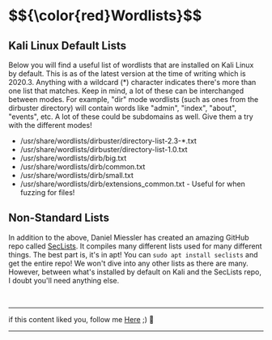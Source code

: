 <h1>$${\color{red}Wordlists}$$</h1>



## Kali Linux Default Lists

Below you will find a useful list of wordlists that are installed on Kali Linux by default. This is as of the latest version at the time of writing which is 2020.3. Anything with a wildcard (*) character indicates there's more than one list that matches. Keep in mind, a lot of these can be interchanged between modes. For example, "dir" mode wordlists (such as ones from the dirbuster directory) will contain words like "admin", "index", "about", "events", etc. A lot of these could be subdomains as well. Give them a try with the different modes!

  * /usr/share/wordlists/dirbuster/directory-list-2.3-*.txt
  * /usr/share/wordlists/dirbuster/directory-list-1.0.txt
  * /usr/share/wordlists/dirb/big.txt
  * /usr/share/wordlists/dirb/common.txt
  * /usr/share/wordlists/dirb/small.txt
  * /usr/share/wordlists/dirb/extensions_common.txt - Useful for when fuzzing for files!

## Non-Standard Lists

In addition to the above, Daniel Miessler has created an amazing GitHub repo called [SecLists](https://github.com/danielmiessler/SecLists). It compiles many different lists used for many different things. The best part is, it's in apt! You can ```sudo apt install seclists``` and get the entire repo! We won't dive into any other lists as there are many. However, between what's installed by default on Kali and the SecLists repo, I doubt you'll need anything else.



<br>

******
if this content liked you, follow me [Here](https://github.com/4bo4yman) ;) :tada:
*****
